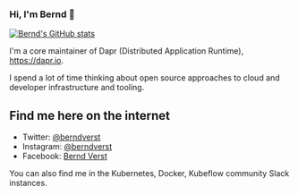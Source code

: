 ### Hi, I'm Bernd 👋

[![Bernd's GitHub stats](https://github-readme-stats.vercel.app/api?username=berndverst)](https://github.com/anuraghazra/github-readme-stats)

I'm a core maintainer of Dapr (Distributed Application Runtime), https://dapr.io.

I spend a lot of time thinking about open source approaches to cloud and developer infrastructure and tooling.

## Find me here on the internet
- Twitter: [@berndverst](https://twitter.com/berndverst)
- Instagram: [@berndverst](https://instagram.com/berndverst)
- Facebook: [Bernd Verst](https://facebook.com/verst)

You can also find me in the Kubernetes, Docker, Kubeflow community Slack instances.
<!--
**berndverst/berndverst** is a ✨ _special_ ✨ repository because its `README.md` (this file) appears on your GitHub profile.

Here are some ideas to get you started:

- 🔭 I’m currently working on ...
- 🌱 I’m currently learning ...
- 👯 I’m looking to collaborate on ...
- 🤔 I’m looking for help with ...
- 💬 Ask me about ...
- 📫 How to reach me: ...
- 😄 Pronouns: ...
- ⚡ Fun fact: ...
-->
